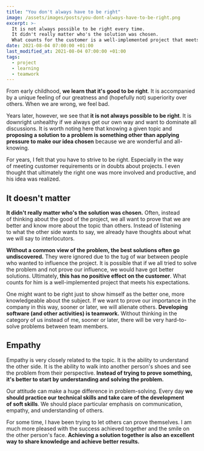 ```yaml
---
title: "You don't always have to be right"
image: /assets/images/posts/you-dont-always-have-to-be-right.png
excerpt: >-
  It is not always possible to be right every time.
  It didn't really matter who's the solution was chosen.
  What counts for the customer is a well-implemented project that meets his expectations.
date: 2021-08-04 07:00:00 +01:00
last_modified_at: 2021-08-04 07:00:00 +01:00
tags:
  - project
  - learning
  - teamwork
---
```


  From early childhood, **we learn that it's good to be right**.
  It is accompanied by a unique feeling of our greatness and (hopefully not) superiority over others.
  When we are wrong, we feel bad.

  Years later, however, we see that **it is not always possible to be right**.
  It is downright unhealthy if we always get our own way and want to dominate all discussions.
  It is worth noting here that knowing a given topic and **proposing a solution to a problem is something other than applying pressure to make our idea chosen** because we are wonderful and all-knowing.

  For years, I felt that you have to strive to be right.
  Especially in the way of meeting customer requirements or in doubts about projects.
  I even thought that ultimately the right one was more involved and productive, and his idea was realized.

## It doesn't matter

  **It didn't really matter who's the solution was chosen.**
  Often, instead of thinking about the good of the project, we all want to prove that we are better and know more about the topic than others.
  Instead of listening to what the other side wants to say, we already have thoughts about what we will say to interlocutors.

  **Without a common view of the problem, the best solutions often go undiscovered.**
  They were ignored due to the tug of war between people who wanted to influence the project.
  It is possible that if we all tried to solve the problem and not prove our influence, we would have got better solutions.
  Ultimately, **this has no positive effect on the customer**.
  What counts for him is a well-implemented project that meets his expectations.

  One might want to be right just to show himself as the better one, more knowledgeable about the subject.
  If we want to prove our importance in the company in this way, sooner or later, we will alienate others.
  **Developing software (and other activities) is teamwork.**
  Without thinking in the category of us instead of me, sooner or later, there will be very hard-to-solve problems between team members.

## Empathy

  Empathy is very closely related to the topic.
  It is the ability to understand the other side.
  It is the ability to walk into another person's shoes and see the problem from their perspective.
  **Instead of trying to prove something, it's better to start by understanding and solving the problem.**

  Our attitude can make a huge difference in problem-solving.
  Every day **we should practice our technical skills and take care of the development of soft skills**.
  We should place particular emphasis on communication, empathy, and understanding of others.

  For some time, I have been trying to let others can prove themselves.
  I am much more pleased with the success achieved together and the smile on the other person's face.
  **Achieving a solution together is also an excellent way to share knowledge and achieve better results.**
